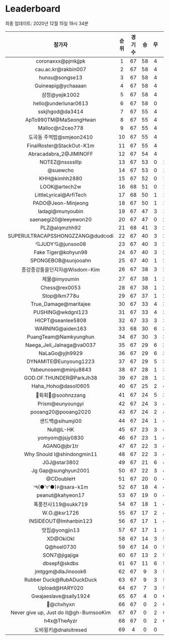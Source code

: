 # Leaderboard
최종 업데이트: 2020년 12월 15일 19시 34분




| 참가자 | 순위 | 경기수 | 승 | 무 | 패 | 승점 |
|:---:|:---:|:---:|:---:|:---:|:---:|:---:|
| coronaxxx@pjmkjjpk | 1 | 67 | 58 | 4 | 5 | 178 |
| cau.ac.kr@rakbin007 | 2 | 67 | 58 | 4 | 5 | 178 |
| hunsu@songse13 | 3 | 67 | 58 | 4 | 5 | 178 |
| Guineapig@ychaaaan | 4 | 67 | 58 | 4 | 5 | 178 |
| 삼정@yejik1002 | 5 | 67 | 58 | 4 | 5 | 178 |
| hello@underlunar0613 | 6 | 67 | 58 | 0 | 9 | 174 |
| sskjhgod@da3414 | 7 | 67 | 55 | 4 | 8 | 169 |
| ApTo990TM@MaSeongHwan | 8 | 67 | 55 | 4 | 8 | 169 |
| Malloc@n2ceo778 | 9 | 67 | 55 | 4 | 8 | 169 |
| 도곡동 주먹밥@smjeon2410 | 10 | 67 | 55 | 4 | 8 | 169 |
| FinalRoster@StackOut-K1m | 11 | 67 | 55 | 4 | 8 | 169 |
| Abracadabra_2@JIMINOFF | 12 | 67 | 54 | 4 | 9 | 166 |
| NOTEZ@nsssslllp | 13 | 67 | 53 | 0 | 14 | 159 |
| @suewcho | 14 | 67 | 53 | 0 | 14 | 159 |
| KHH@kimhh2880 | 15 | 67 | 52 | 0 | 15 | 156 |
| LOOK@artech2w | 16 | 68 | 51 | 0 | 17 | 153 |
| LittleLyrical@ArfiTech | 17 | 68 | 50 | 1 | 17 | 151 |
| PADO@Jeon-Minjeong | 18 | 67 | 50 | 1 | 16 | 151 |
| ladagi@munyoubin | 19 | 67 | 47 | 3 | 17 | 144 |
| saenaegi20@leeyewon20 | 20 | 67 | 47 | 0 | 20 | 141 |
| PLZ@alqmzhh92 | 21 | 68 | 41 | 3 | 24 | 126 |
| SUPERULTRACAPSSHONGZZANG@dudcodi | 22 | 67 | 40 | 3 | 24 | 123 |
| 💘JUDY💘@junsoo08 | 23 | 67 | 40 | 3 | 24 | 123 |
| Fake Tiger@kohyun98 | 24 | 67 | 40 | 3 | 24 | 123 |
| SPONGEBOB@sunjooahn | 25 | 67 | 40 | 1 | 26 | 121 |
| 종강종강돌을던지자@Wisdom-Kim | 26 | 67 | 38 | 3 | 26 | 117 |
| 제물@imyoumin | 27 | 67 | 38 | 1 | 28 | 115 |
| Chess@rex0053 | 28 | 67 | 38 | 1 | 28 | 115 |
| Stop@lkm778u | 29 | 67 | 37 | 1 | 29 | 112 |
| True_Damage@maritajee | 30 | 67 | 33 | 4 | 30 | 103 |
| PUSHING@wkdgnl123 | 31 | 67 | 33 | 4 | 30 | 103 |
| HICPT@seanlee5808 | 32 | 67 | 33 | 3 | 31 | 102 |
| WARNING@aiden163 | 33 | 68 | 30 | 6 | 32 | 96 |
| PuangTeam@Namkyunghun | 34 | 67 | 30 | 3 | 34 | 93 |
| Naega_Jeil_Jalnaga@va0037 | 35 | 67 | 29 | 6 | 32 | 93 |
| NaLaGo@yjh9929 | 36 | 67 | 29 | 6 | 32 | 93 |
| DYNAMITE@Eunyoung1223 | 37 | 67 | 29 | 5 | 33 | 92 |
| Yabeunosem@minju8843 | 38 | 67 | 28 | 1 | 38 | 85 |
| GOD.OF.THUNDER@ParkJh38 | 39 | 67 | 28 | 1 | 38 | 85 |
| Haha_Hoho@dasol0605 | 40 | 67 | 25 | 2 | 40 | 77 |
| 💫휙휙💫@soohnzzang | 41 | 67 | 24 | 5 | 38 | 77 |
| Prism@eunyoungyi | 42 | 67 | 24 | 3 | 40 | 75 |
| pooang20@pooang2020 | 43 | 67 | 24 | 2 | 41 | 74 |
| 샌드백@sihumji00 | 44 | 67 | 24 | 1 | 42 | 73 |
| Null@L-HK | 45 | 67 | 23 | 3 | 41 | 72 |
| yomyom@jsjy0830 | 46 | 67 | 23 | 1 | 43 | 70 |
| AGANG@jbr1tr | 47 | 67 | 22 | 3 | 42 | 69 |
| Why Should I@shindongmin11 | 48 | 67 | 22 | 3 | 42 | 69 |
| JGJ@star3802 | 49 | 67 | 21 | 6 | 40 | 69 |
| Jg Gap@sunghyun2001 | 50 | 67 | 22 | 3 | 42 | 69 |
| @CDoubleH | 51 | 67 | 20 | 0 | 47 | 60 |
| ◝٩(●'▿'●)۶@sara-k1m | 52 | 67 | 18 | 4 | 45 | 58 |
| peanut@kahyeon17 | 53 | 67 | 19 | 0 | 48 | 57 |
| 폭풍전사119@sukk719 | 54 | 67 | 18 | 1 | 48 | 55 |
| W.O.@ksr1726 | 55 | 67 | 17 | 2 | 48 | 53 |
| INSIDEOUT@Imhanbin123 | 56 | 67 | 17 | 1 | 49 | 52 |
| 맛집@yongjin13 | 57 | 67 | 17 | 1 | 49 | 52 |
| XD@OkiOkl | 58 | 67 | 14 | 3 | 50 | 45 |
| Q@hsel0730 | 59 | 67 | 14 | 0 | 53 | 42 |
| SON7@jigajiga | 60 | 67 | 13 | 2 | 52 | 41 |
| dbsepf@skdbs | 61 | 67 | 11 | 6 | 50 | 39 |
| jmtggm@dlaJinsook6 | 62 | 67 | 9 | 3 | 55 | 30 |
| Rubber Duck@RubADuckDuck | 63 | 67 | 9 | 3 | 55 | 30 |
| Upload@HARY020 | 64 | 67 | 7 | 3 | 57 | 24 |
| Gwajaeslave@sally1924 | 65 | 67 | 4 | 0 | 63 | 12 |
| 👑@chxhyxn | 66 | 67 | 0 | 2 | 65 | 2 |
| Never give up, Just do it@gh-BumsooKim | 67 | 67 | 0 | 2 | 65 | 2 |
| h4x@TheAyzr | 68 | 67 | 0 | 2 | 65 | 2 |
| 도비윙키@dnalsitresed | 69 | 4 | 0 | 0 | 4 | 0 |
